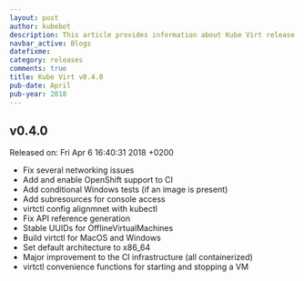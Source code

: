 ```yaml
---
layout: post
author: kubebot
description: This article provides information about Kube Virt release v0.4.0 changes
navbar_active: Blogs
datefixme:
category: releases
comments: true
title: Kube Virt v0.4.0
pub-date: April
pub-year: 2018
---
```



## v0.4.0

Released on: Fri Apr 6 16:40:31 2018 +0200

- Fix several networking issues
- Add and enable OpenShift support to CI
- Add conditional Windows tests (if an image is present)
- Add subresources for console access
- virtctl config alignmnet with kubectl
- Fix API reference generation
- Stable UUIDs for OfflineVirtualMachines
- Build virtctl for MacOS and Windows
- Set default architecture to x86_64
- Major improvement to the CI infrastructure (all containerized)
- virtctl convenience functions for starting and stopping a VM
